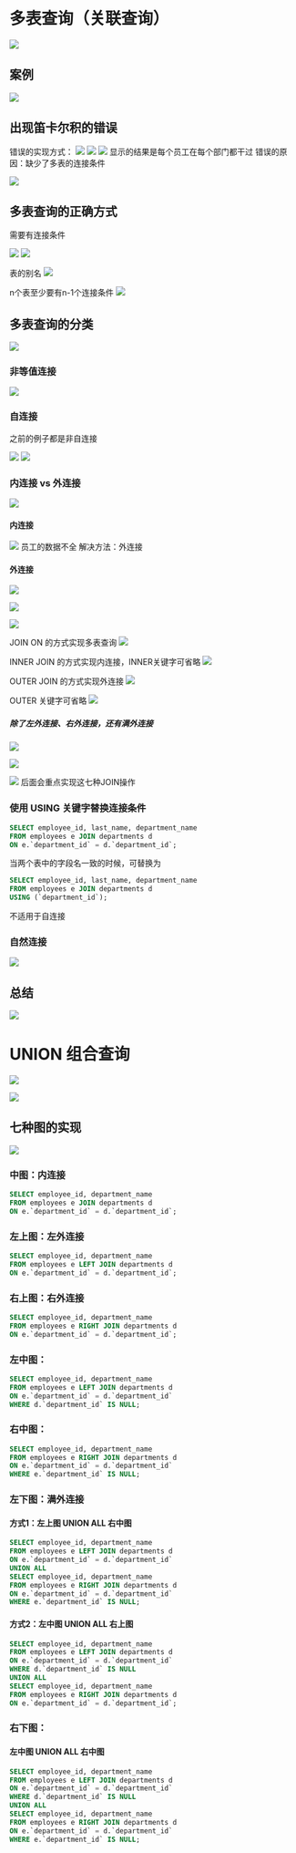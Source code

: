 # 多表查询（关联查询）

![](resources/2022-12-09-22-21-29.png)

## 案例

![](resources/2022-12-09-22-22-04.png)

## 出现笛卡尔积的错误

错误的实现方式：
![](resources/2022-12-09-22-39-08.png)
![](resources/2022-12-09-22-29-22.png)
![](resources/2022-12-09-22-29-35.png)
显示的结果是每个员工在每个部门都干过
错误的原因：缺少了多表的连接条件

![](resources/2022-12-09-22-35-06.png)

## 多表查询的正确方式

需要有连接条件

![](resources/2022-12-09-22-40-30.png)
![](resources/2022-12-09-22-43-35.png)

表的别名
![](resources/2022-12-09-22-48-11.png)

n个表至少要有n-1个连接条件
![](resources/2022-12-09-22-51-01.png)

## 多表查询的分类

![](resources/2022-12-09-22-53-25.png)

### 非等值连接

![](resources/2022-12-09-22-55-58.png)

### 自连接

之前的例子都是非自连接

![](resources/2022-12-09-23-04-54.png)
![](resources/2022-12-09-23-05-11.png)

### 内连接 vs 外连接

![](resources/2022-12-09-23-08-05.png)

#### 内连接

![](resources/2022-12-09-23-09-39.png)
员工的数据不全
解决方法：外连接

#### 外连接

![](resources/2022-12-09-23-30-41.png)

![](resources/2022-12-09-23-26-52.png)

![](resources/2022-12-09-23-32-01.png)

JOIN ON 的方式实现多表查询
![](resources/2022-12-09-23-35-45.png)

INNER JOIN 的方式实现内连接，INNER关键字可省略
![](resources/2022-12-09-23-37-42.png)

OUTER JOIN 的方式实现外连接
![](resources/2022-12-09-23-40-00.png)

OUTER 关键字可省略
![](resources/2022-12-09-23-41-01.png)

##### 除了左外连接、右外连接，还有满外连接

![](resources/2022-12-09-23-43-47.png)

![](resources/2022-12-09-23-46-06.png)

![](resources/2022-12-09-23-47-23.png)
后面会重点实现这七种JOIN操作

### 使用 USING 关键字替换连接条件

```sql
SELECT employee_id, last_name, department_name
FROM employees e JOIN departments d
ON e.`department_id` = d.`department_id`;
```

当两个表中的字段名一致的时候，可替换为
```sql
SELECT employee_id, last_name, department_name
FROM employees e JOIN departments d
USING (`department_id`);
```

不适用于自连接

### 自然连接

![](resources/2023-05-22-16-09-37.png)

## 总结

![](resources/2023-05-22-16-22-02.png)

# UNION 组合查询

![](resources/2023-05-22-15-20-54.png)

![](resources/2023-05-22-15-23-32.png)

## 七种图的实现

![](resources/2022-12-09-23-47-23.png)

### 中图：内连接

```sql
SELECT employee_id, department_name
FROM employees e JOIN departments d
ON e.`department_id` = d.`department_id`;
```

### 左上图：左外连接

```sql
SELECT employee_id, department_name
FROM employees e LEFT JOIN departments d
ON e.`department_id` = d.`department_id`;
```

### 右上图：右外连接

```sql
SELECT employee_id, department_name
FROM employees e RIGHT JOIN departments d
ON e.`department_id` = d.`department_id`;
```

### 左中图：

```sql
SELECT employee_id, department_name
FROM employees e LEFT JOIN departments d
ON e.`department_id` = d.`department_id`
WHERE d.`department_id` IS NULL;
```

### 右中图：

```sql
SELECT employee_id, department_name
FROM employees e RIGHT JOIN departments d
ON e.`department_id` = d.`department_id`
WHERE e.`department_id` IS NULL;
```

### 左下图：满外连接

#### 方式1：左上图 UNION ALL 右中图

```sql
SELECT employee_id, department_name
FROM employees e LEFT JOIN departments d
ON e.`department_id` = d.`department_id`
UNION ALL
SELECT employee_id, department_name
FROM employees e RIGHT JOIN departments d
ON e.`department_id` = d.`department_id`
WHERE e.`department_id` IS NULL;
```

#### 方式2：左中图 UNION ALL 右上图

```sql
SELECT employee_id, department_name
FROM employees e LEFT JOIN departments d
ON e.`department_id` = d.`department_id`
WHERE d.`department_id` IS NULL
UNION ALL
SELECT employee_id, department_name
FROM employees e RIGHT JOIN departments d
ON e.`department_id` = d.`department_id`;
```

### 右下图：

#### 左中图 UNION ALL 右中图

```sql
SELECT employee_id, department_name
FROM employees e LEFT JOIN departments d
ON e.`department_id` = d.`department_id`
WHERE d.`department_id` IS NULL
UNION ALL
SELECT employee_id, department_name
FROM employees e RIGHT JOIN departments d
ON e.`department_id` = d.`department_id`
WHERE e.`department_id` IS NULL;
```

